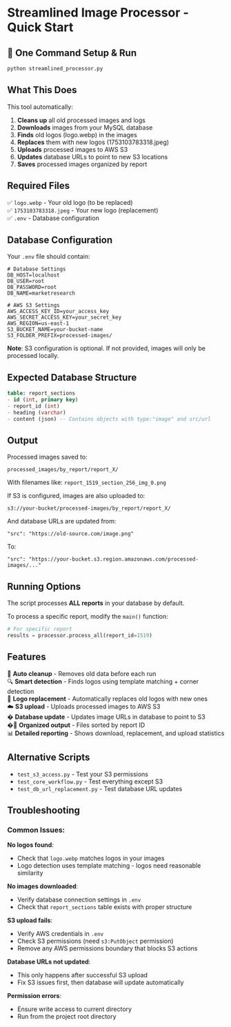 # Streamlined Image Processor - Quick Start

## 🚀 One Command Setup & Run

```bash
python streamlined_processor.py
```

## What This Does

This tool automatically:
1. **Cleans up** all old processed images and logs
2. **Downloads** images from your MySQL database 
3. **Finds** old logos (logo.webp) in the images
4. **Replaces** them with new logos (1753103783318.jpeg)
5. **Uploads** processed images to AWS S3
6. **Updates** database URLs to point to new S3 locations
7. **Saves** processed images organized by report

## Required Files

✅ `logo.webp` - Your old logo (to be replaced)  
✅ `1753103783318.jpeg` - Your new logo (replacement)  
✅ `.env` - Database configuration  

## Database Configuration

Your `.env` file should contain:
```env
# Database Settings
DB_HOST=localhost
DB_USER=root
DB_PASSWORD=root  
DB_NAME=marketresearch

# AWS S3 Settings
AWS_ACCESS_KEY_ID=your_access_key
AWS_SECRET_ACCESS_KEY=your_secret_key
AWS_REGION=us-east-1
S3_BUCKET_NAME=your-bucket-name
S3_FOLDER_PREFIX=processed-images/
```

**Note**: S3 configuration is optional. If not provided, images will only be processed locally.

## Expected Database Structure

```sql
table: report_sections
- id (int, primary key)
- report_id (int)
- heading (varchar)
- content (json) -- Contains objects with type:"image" and src/url
```

## Output

Processed images saved to:
```
processed_images/by_report/report_X/
```

With filenames like: `report_1519_section_256_img_0.png`

If S3 is configured, images are also uploaded to:
```
s3://your-bucket/processed-images/by_report/report_X/
```

And database URLs are updated from:
```
"src": "https://old-source.com/image.png"
```
To:
```
"src": "https://your-bucket.s3.region.amazonaws.com/processed-images/..."
```

## Running Options

The script processes **ALL reports** in your database by default.

To process a specific report, modify the `main()` function:
```python
# For specific report
results = processor.process_all(report_id=1519)
```

## Features

🧹 **Auto cleanup** - Removes old data before each run  
🔍 **Smart detection** - Finds logos using template matching + corner detection  
🔄 **Logo replacement** - Automatically replaces old logos with new ones  
☁️ **S3 upload** - Uploads processed images to AWS S3  
�️ **Database update** - Updates image URLs in database to point to S3  
�📁 **Organized output** - Files sorted by report ID  
📊 **Detailed reporting** - Shows download, replacement, and upload statistics

## Alternative Scripts

- `test_s3_access.py` - Test your S3 permissions
- `test_core_workflow.py` - Test everything except S3
- `test_db_url_replacement.py` - Test database URL updates

## Troubleshooting

### Common Issues:

**No logos found**: 
- Check that `logo.webp` matches logos in your images
- Logo detection uses template matching - logos need reasonable similarity

**No images downloaded**: 
- Verify database connection settings in `.env`
- Check that `report_sections` table exists with proper structure

**S3 upload fails**: 
- Verify AWS credentials in `.env`
- Check S3 permissions (need `s3:PutObject` permission)
- Remove any AWS permissions boundary that blocks S3 actions

**Database URLs not updated**:
- This only happens after successful S3 upload
- Fix S3 issues first, then database will update automatically

**Permission errors**: 
- Ensure write access to current directory
- Run from the project root directory
